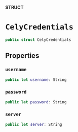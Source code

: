 **STRUCT**

# `CelyCredentials`

```swift
public struct CelyCredentials
```

## Properties
### `username`

```swift
public let username: String
```

### `password`

```swift
public let password: String
```

### `server`

```swift
public let server: String
```
